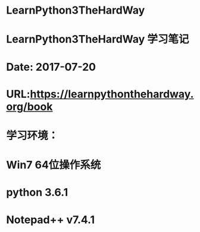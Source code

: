 # LearnPython3TheHardWay
# LearnPython3TheHardWay 学习笔记
# Date: 2017-07-20
# URL:https://learnpythonthehardway.org/book
# 学习环境：
# Win7 64位操作系统
# python 3.6.1
# Notepad++ v7.4.1
